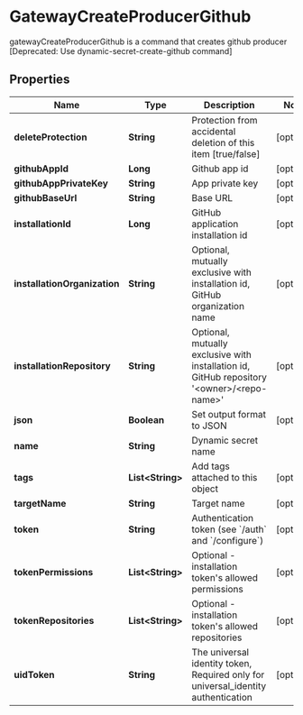 

# GatewayCreateProducerGithub

gatewayCreateProducerGithub is a command that creates github producer [Deprecated: Use dynamic-secret-create-github command]

## Properties

Name | Type | Description | Notes
------------ | ------------- | ------------- | -------------
**deleteProtection** | **String** | Protection from accidental deletion of this item [true/false] |  [optional]
**githubAppId** | **Long** | Github app id |  [optional]
**githubAppPrivateKey** | **String** | App private key |  [optional]
**githubBaseUrl** | **String** | Base URL |  [optional]
**installationId** | **Long** | GitHub application installation id |  [optional]
**installationOrganization** | **String** | Optional, mutually exclusive with installation id, GitHub organization name |  [optional]
**installationRepository** | **String** | Optional, mutually exclusive with installation id, GitHub repository &#39;&lt;owner&gt;/&lt;repo-name&gt;&#39; |  [optional]
**json** | **Boolean** | Set output format to JSON |  [optional]
**name** | **String** | Dynamic secret name | 
**tags** | **List&lt;String&gt;** | Add tags attached to this object |  [optional]
**targetName** | **String** | Target name |  [optional]
**token** | **String** | Authentication token (see &#x60;/auth&#x60; and &#x60;/configure&#x60;) |  [optional]
**tokenPermissions** | **List&lt;String&gt;** | Optional - installation token&#39;s allowed permissions |  [optional]
**tokenRepositories** | **List&lt;String&gt;** | Optional - installation token&#39;s allowed repositories |  [optional]
**uidToken** | **String** | The universal identity token, Required only for universal_identity authentication |  [optional]



